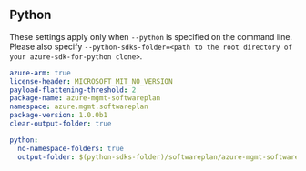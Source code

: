 ## Python

These settings apply only when `--python` is specified on the command line.
Please also specify `--python-sdks-folder=<path to the root directory of your azure-sdk-for-python clone>`.

```yaml $(python)
azure-arm: true
license-header: MICROSOFT_MIT_NO_VERSION
payload-flattening-threshold: 2
package-name: azure-mgmt-softwareplan
namespace: azure.mgmt.softwareplan
package-version: 1.0.0b1
clear-output-folder: true
```

```yaml $(python)
python:
  no-namespace-folders: true
  output-folder: $(python-sdks-folder)/softwareplan/azure-mgmt-softwareplan/azure/mgmt/softwareplan
```
